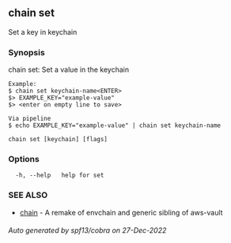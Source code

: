 ## chain set

Set a key in keychain

### Synopsis

chain set:
	Set a value in the keychain

	Example:
	$ chain set keychain-name<ENTER>
	$> EXAMPLE_KEY="example-value"
	$> <enter on empty line to save>

	Via pipeline
	$ echo EXAMPLE_KEY="example-value" | chain set keychain-name
	

```
chain set [keychain] [flags]
```

### Options

```
  -h, --help   help for set
```

### SEE ALSO

* [chain](chain.md)	 - A remake of envchain and generic sibling of aws-vault

###### Auto generated by spf13/cobra on 27-Dec-2022
